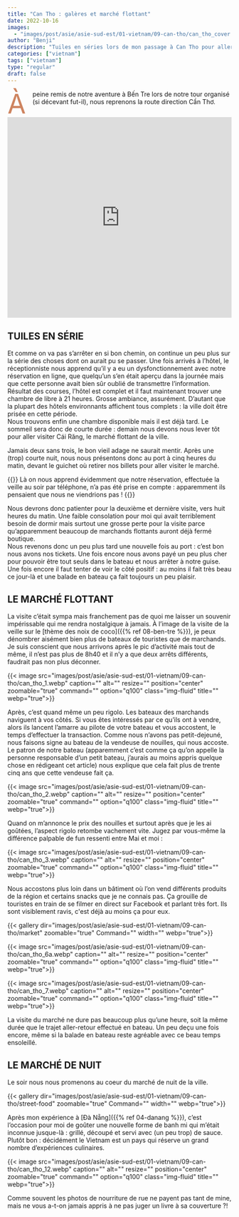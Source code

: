 ```yaml
---
title: "Can Tho : galères et marché flottant"
date: 2022-10-16
images:
  - "images/post/asie/asie-sud-est/01-vietnam/09-can-tho/can_tho_cover.webp"
author: "Benji"
description: "Tuiles en séries lors de mon passage à Can Tho pour aller visiter ton célèbre marché flottant"
categories: ["vietnam"]
tags: ["vietnam"]
type: "regular"
draft: false
---
```


<span style="color:#ce8460; font-size: 60px; display: inline-block; float: left; line-height: 0.5; margin: 15px 15px 15px 0">À</span>peine remis de notre aventure à Bến Tre lors de notre tour organisé (si décevant fut-il), nous reprenons la route direction Cần Thơ.

<iframe src="https://www.google.com/maps/embed?pb=!1m14!1m8!1m3!1d4026312.182107967!2d106.014775!3d9.77068!3m2!1i1024!2i768!4f13.1!3m3!1m2!1s0x31a0629f6de3edb7%3A0x527f09dbfb20b659!2zQ2FuIFRobywgTmluaCBLaeG7gXUsIEPhuqduIFRoxqEsIFZpZXRuYW0!5e0!3m2!1sen!2sus!4v1712477076094!5m2!1sen!2sus" width="100%" height="450" style="border:0;" allowfullscreen="" loading="lazy" referrerpolicy="no-referrer-when-downgrade"></iframe>


## TUILES EN SÉRIE

Et comme on va pas s’arrêter en si bon chemin, on continue un peu plus sur la série des choses dont on aurait pu se passer. Une fois arrivés à l’hôtel, le réceptionniste nous apprend qu’il y a eu un dysfonctionnement avec notre réservation en ligne, que quelqu’un s’en était aperçu dans la journée mais que cette personne avait bien sûr oublié de transmettre l’information. Résultat des courses, l’hôtel est complet et il faut maintenant trouver une chambre de libre à 21 heures. Grosse ambiance, assurément. D’autant que la plupart des hôtels environnants affichent tous complets : la ville doit être prisée en cette période.<br>Nous trouvons enfin une chambre disponible mais il est déjà tard. Le sommeil sera donc de courte durée : demain nous devons nous lever tôt pour aller visiter Cái Răng, le marché flottant de la ville.

Jamais deux sans trois, le bon vieil adage ne saurait mentir. Après une (trop) courte nuit, nous nous présentons donc au port à cinq heures du matin, devant le guichet où retirer nos billets pour aller visiter le marché.

{{<quote>}}
Là on nous apprend évidemment que notre réservation, effectuée la veille au soir par téléphone, n’a pas été prise en compte : apparemment ils pensaient que nous ne viendrions pas !
{{</quote>}}

Nous devrons donc patienter pour la deuxième et dernière visite, vers huit heures du matin. Une faible consolation pour moi qui avait terriblement besoin de dormir mais surtout une grosse perte pour la visite parce qu’apparemment beaucoup de marchands flottants auront déjà fermé boutique.<br>
Nous revenons donc un peu plus tard une nouvelle fois au port : c’est bon nous avons nos tickets. Une fois encore nous avons payé un peu plus cher pour pouvoir être tout seuls dans le bateau et nous arrêter à notre guise. Une fois encore il faut tenter de voir le côté positif : au moins il fait très beau ce jour-là et une balade en bateau ça fait toujours un peu plaisir.


## LE MARCHÉ FLOTTANT

La visite c’était sympa mais franchement pas de quoi me laisser un souvenir impérissable qui me rendra nostalgique à jamais. À l’image de la visite de la veille sur le [thème des noix de coco]({{% ref 08-ben-tre %}}), je peux dénombrer aisément bien plus de bateaux de touristes que de marchands. Je suis conscient que nous arrivons après le pic d’activité mais tout de même, il n’est pas plus de 8h40 et il n’y a que deux arrêts différents, faudrait pas non plus déconner.

{{< 
  image src="images/post/asie/asie-sud-est/01-vietnam/09-can-tho/can_tho_1.webp"
  caption=""
  alt="" 
  resize=""
  position="center"
  zoomable="true"
  command="" option="q100" class="img-fluid" title=""
  webp="true">}}

Après, c’est quand même un peu rigolo. Les bateaux des marchands naviguent à vos côtés. Si vous êtes intéressés par ce qu’ils ont à vendre, alors ils lancent l’amarre au pilote de votre bateau et vous accostent, le temps d’effectuer la transaction. Comme nous n’avons pas petit-dejeuné, nous faisons signe au bateau de la vendeuse de nouilles, qui nous accoste. Le patron de notre bateau (apparemment c’est comme ça qu’on appelle la personne responsable d’un petit bateau, j’aurais au moins appris quelque chose en rédigeant cet article) nous explique que cela fait plus de trente cinq ans que cette vendeuse fait ça.

{{< 
  image src="images/post/asie/asie-sud-est/01-vietnam/09-can-tho/can_tho_2.webp"
  caption=""
  alt="" 
  resize=""
  position="center"
  zoomable="true"
  command="" option="q100" class="img-fluid" title=""
  webp="true">}}

Quand on m’annonce le prix des nouilles et surtout après que je les ai goûtées, l’aspect rigolo retombe vachement vite. Jugez par vous-même la différence palpable de fun ressenti entre Mai et moi :

{{< 
  image src="images/post/asie/asie-sud-est/01-vietnam/09-can-tho/can_tho_3.webp"
  caption=""
  alt="" 
  resize=""
  position="center"
  zoomable="true"
  command="" option="q100" class="img-fluid" title=""
  webp="true">}}

Nous accostons plus loin dans un bâtiment où l’on vend différents produits de la région et certains snacks que je ne connais pas. Ça grouille de touristes en train de se filmer en direct sur Facebook et parlant très fort. Ils sont visiblement ravis, c'est déjà au moins ça pour eux.

{{< 
  gallery 
  dir="images/post/asie/asie-sud-est/01-vietnam/09-can-tho/market"
  zoomable="true" Command="" width="" webp="true">}}

{{< 
  image src="images/post/asie/asie-sud-est/01-vietnam/09-can-tho/can_tho_6a.webp"
  caption=""
  alt="" 
  resize=""
  position="center"
  zoomable="true"
  command="" option="q100" class="img-fluid" title=""
  webp="true">}}

{{< 
  image src="images/post/asie/asie-sud-est/01-vietnam/09-can-tho/can_tho_7.webp"
  caption=""
  alt="" 
  resize=""
  position="center"
  zoomable="true"
  command="" option="q100" class="img-fluid" title=""
  webp="true">}}

La visite du marché ne dure pas beaucoup plus qu’une heure, soit la même durée que le trajet aller-retour effectué en bateau. Un peu deçu une fois encore, même si la balade en bateau reste agréable avec ce beau temps ensoleillé.


## LE MARCHÉ DE NUIT

Le soir nous nous promenons au coeur du marché de nuit de la ville.

{{< 
  gallery 
  dir="images/post/asie/asie-sud-est/01-vietnam/09-can-tho/street-food"
  zoomable="true" Command="" width="" webp="true">}}

Après mon expérience à [Đà Nẵng]({{% ref 04-danang %}}), c’est l’occasion pour moi de goûter une nouvelle forme de banh mi qui m’était inconnue jusque-là : grillé, découpé et servi avec (un peu trop) de sauce. Plutôt bon : décidément le Vietnam est un pays qui réserve un grand nombre d’expériences culinaires.

{{< 
  image src="images/post/asie/asie-sud-est/01-vietnam/09-can-tho/can_tho_12.webp"
  caption=""
  alt="" 
  resize=""
  position="center"
  zoomable="true"
  command="" option="q100" class="img-fluid" title=""
  webp="true">}}

Comme souvent les photos de nourriture de rue ne payent pas tant de mine, mais ne vous a-t-on jamais appris à ne pas juger un livre à sa couverture ?!
